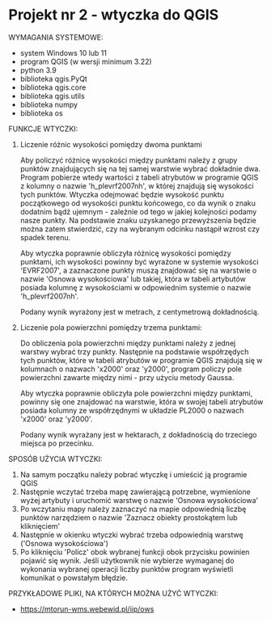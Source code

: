 # Projekt nr 2 - wtyczka do QGIS

WYMAGANIA SYSTEMOWE:
  - system Windows 10 lub 11
  - program QGIS (w wersji minimum 3.22)
  - python 3.9
  - biblioteka qgis.PyQt
  - biblioteka qgis.core
  - biblioteka qgis.utils
  - biblioteka numpy
  - biblioteka os
 


FUNKCJE WTYCZKI:

  1. Liczenie różnic wysokości pomiędzy dwoma punktami
  
     Aby policzyć różnicę wysokości między punktami należy z grupy punktów znajdujących się na tej samej warstwie wybrać dokładnie dwa.
     Program pobierze wtedy wartości z tabeli atrybutów w programie QGIS z kolumny o nazwie 'h_plevrf2007nh', w której znajdują się 
     wysokości tych punktów. Wtyczka odejmować będzie wysokość punktu początkowego od wysokości punktu końcowego, co da wynik o znaku 
     dodatnim bądź ujemnym - zależnie od tego w jakiej kolejności podamy nasze punkty. Na podstawie znaku uzyskanego przewyższenia 
     będzie można zatem stwierdzić, czy na wybranym odcinku nastąpił wzrost czy spadek terenu.
     
     Aby wtyczka poprawnie obliczyła różnicę wysokości pomiędzy punktami, ich wysokości powinny być wyrażone w systemie wysokości  
     'EVRF2007', a zaznaczone punkty muszą znajdować się na warstwie o nazwie 'Osnowa wysokościowa' lub takiej, która w tabeli artybutów
     posiada kolumnę z wysokościami w odpowiednim systemie o nazwie 'h_plevrf2007nh'. 
     
     Podany wynik wyrażony jest w metrach, z centymetrową dokładnością.
     
     
  2. Liczenie pola powierzchni pomiędzy trzema punktami:
  
     Do obliczenia pola powierzchni między punktami należy z jednej warstwy wybrać trzy punkty. Następnie na podstawie współrzędych tych 
     punktów, które w tabeli atrybutów w programie QGIS znajdują się w kolumnach o nazwach 'x2000' oraz 'y2000', program policzy pole 
     powierzchni zawarte między nimi - przy użyciu metody Gaussa. 
     
     Aby wtyczka poprawnie obliczyła pole powierzchni między punktami, powinny się one znajdować na warstwie, która w swojej tabeli
     atrybutów posiada kolumny ze współrzędnymi w układzie PL2000 o nazwach 'x2000' oraz 'y2000'.
     
     Podany wynik wyrażany jest w hektarach, z dokładnością do trzeciego miejsca po przecinku.
     
     
     
SPOSÓB UŻYCIA WTYCZKI:
  1. Na samym początku należy pobrać wtyczkę i umieścić ją programie QGIS
  2. Następnie wczytać trzeba mapę zawierającą potrzebne, wymienione wyżej artybuty i uruchomić warstwę o nazwie 'Osnowa wysokościowa'
  3. Po wczytaniu mapy należy zaznaczyć na mapie odpowiednią liczbę punktów narzędziem o nazwie 'Zaznacz obiekty prostokątem lub 
     kliknięciem'
  5. Następnie w okienku wtyczki wybrać trzeba odpowiednią warstwę ('Osnowa wysokościowa')
  6. Po kliknięciu 'Policz' obok wybranej funkcji obok przycisku powinien pojawić się wynik. Jeśli użytkownik nie wybierze wymaganej
     do wykonania wybranej operacji liczby punktów program wyświetli komunikat o powstałym błędzie.
     
     
     
PRZYKŁADOWE PLIKI, NA KTÓRYCH MOŻNA UŻYĆ WTYCZKI:
  - https://mtorun-wms.webewid.pl/iip/ows




